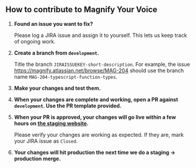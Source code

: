 ## How to contribute to Magnify Your Voice

1. **Found an issue you want to fix?**

    Please log a JIRA issue and assign it to yourself. This lets us keep track of ongoing work.
2. **Create a branch from `development`.**

    Title the branch `JIRAISSUEKEY-short-description`. For example, the issue https://magnify.atlassian.net/browse/MAG-204 should use the branch name `MAG-204-typescript-function-types`.
    
3. **Make your changes and test them.**
4. **When your changes are complete and working, open a PR against `development`. Use the PR template provided.**
5. **When your PR is approved, your changes will go live within a few hours on [the staging website](staging.magnifyyourvoice.com).**

   Please verify your changes are working as expected. If they are, mark your JIRA issue as `Closed`.
   
6. **Your changes will hit production the next time we do a staging -> production merge.**
